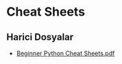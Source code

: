 # Cheat Sheets


<!--HariciDosyalar-->

## Harici Dosyalar

- [Beginner Python Cheat Sheets.pdf](./Beginner%20Python%20Cheat%20Sheets.pdf)


<!--HariciDosyalar-->

